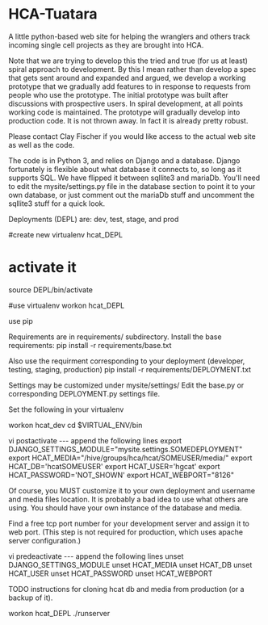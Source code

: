 # HCA-Tuatara
A little python-based web site for helping the wranglers and others track incoming single cell projects as they are brought 
into HCA.

Note that we are trying to develop this the tried and true (for us at least) spiral approach to development.
By this I mean rather than develop a spec that gets sent around and expanded and argued,  we develop a working
prototype that we gradually add features to in response to requests from people who use the prototype.
The initial prototype was built after discussions with prospective users.  In spiral development,
at all points working code is maintained.   The prototype will gradually develop into production code. It is
not thrown away.  In fact it is already pretty robust. 

Please contact Clay Fischer if you would like access to the actual web site as well as the code.  

The code is in Python 3, and relies on Django and a database.  Django fortunately is flexible about what database
it connects to, so long as it supports SQL.  We have flipped it between sqllite3 and mariaDb.  You'll need to edit
the mysite/settings.py file in the database section to point it to your own database, or just comment out the mariaDb
stuff and uncomment the sqllite3 stuff for a quick look.

Deployments (DEPL) are: dev, test, stage, and prod

#create new
virtualenv hcat_DEPL

# activate it
source DEPL/bin/activate

#use virtualenv
workon hcat_DEPL

use pip 

Requirements are in requirements/ subdirectory.
Install the base requirements:
pip install -r requirements/base.txt

Also use the requirment corresponding to your deployment (developer, testing, staging, production)
pip install -r requirements/DEPLOYMENT.txt

Settings may be customized under mysite/settings/
Edit the base.py or corresponding DEPLOYMENT.py settings file.

Set the following in your virtualenv

workon hcat_dev
cd $VIRTUAL_ENV/bin

vi postactivate
--- append the following lines
export DJANGO_SETTINGS_MODULE="mysite.settings.SOMEDEPLOYMENT"
export HCAT_MEDIA="/hive/groups/hca/hcat/SOMEUSER/media/"
export HCAT_DB='hcatSOMEUSER'
export HCAT_USER='hgcat'
export HCAT_PASSWORD='NOT_SHOWN'
export HCAT_WEBPORT="8126"

Of course, you MUST customize it to your own deployment and username and media files location.
It is probably a bad idea to use what others are using. 
You should have your own instance of the database and media.

Find a free tcp port number for your development server and assign it to web port.
(This step is not required for production, which uses apache server configuration.)

vi predeactivate
--- append the following lines
unset DJANGO_SETTINGS_MODULE
unset HCAT_MEDIA
unset HCAT_DB
unset HCAT_USER
unset HCAT_PASSWORD
unset HCAT_WEBPORT

TODO instructions for cloning hcat db and media from production (or a backup of it).


workon hcat_DEPL
./runserver

